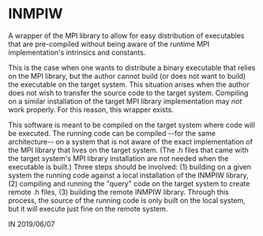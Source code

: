 # INMPIW
A wrapper of the MPI library to allow for easy distribution of executables
that are pre-compiled without being aware of the runtime MPI implementation's
intrinsics and constants.

This is the case when one wants to distribute a binary executable that relies
on the MPI library, but the author cannot build (or does not want to build)
the executable on the target system. This situation arises when the author
does not wish to transfer the source code to the target system. Compiling on
a similar installation of the target MPI library implementation may _not_
work properly. For this reason, this wrapper exists.

This software is meant to be compiled on the target system where code will
be executed. The running code can be compiled --for the same architecture-- on
a system that is not aware of the exact implementation of the MPI library that
lives on the target system. (The .h files that came with the target system's
MPI library installation are not needed when the executable is built.) Three
steps should be involved: (1) building on a given system the running code
against a local installation of the INMPIW library, (2) compiling and running
the "query" code on the target system to create remote .h files, (3) building
the remote INMPIW library. Through this process, the source of the running
code is only built on the local system, but it will execute just fine on the
remote system.

IN 2019/06/07
